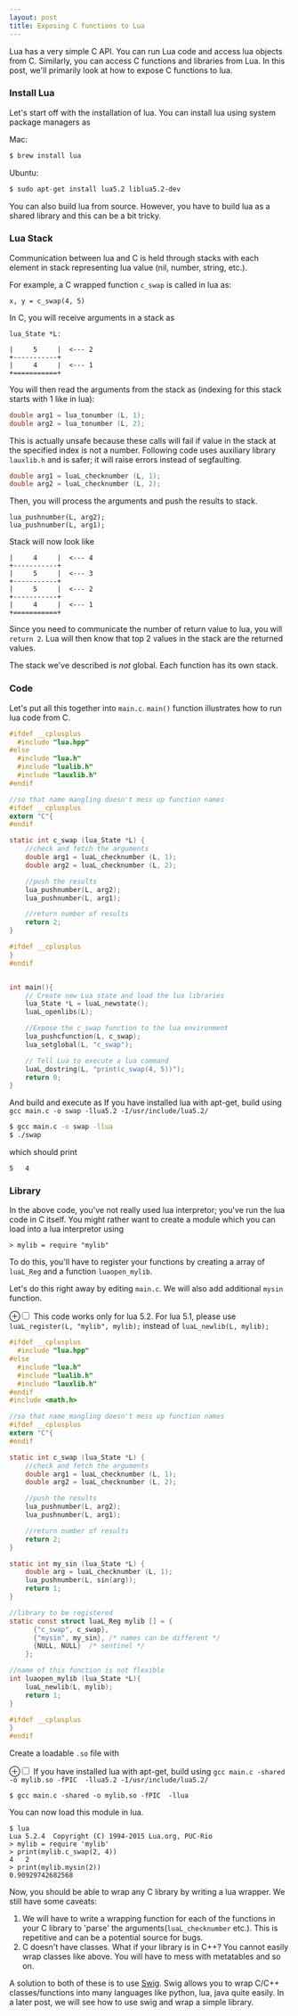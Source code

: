 ```yaml
---
layout: post
title: Exposing C functions to Lua
---
```


Lua has a very simple C API. You can run Lua code and access lua objects from C. Similarly, you can access C functions and libraries from Lua. In this post, we'll primarily look at how to expose C functions to lua.

### Install Lua

Let's start off with the installation of lua. 
You can install lua using system package managers as 

Mac:

```bash
$ brew install lua
```

Ubuntu:

```bash
$ sudo apt-get install lua5.2 liblua5.2-dev 
```

You can also build lua from source. However, you have to build lua as a shared library and this can be a bit tricky.

### Lua Stack

Communication between lua and C is held through stacks with each element in stack representing lua value (nil, number, string, etc.). 

For example, a C wrapped function `c_swap` is called in lua as:

```
x, y = c_swap(4, 5)
```

In C, you will receive arguments in a stack as 

```
lua_State *L:

|     5     |  <--- 2
+-----------+
|     4     |  <--- 1
+===========+
```

You will then read the arguments from the stack as (indexing for this stack starts with 1 like in lua): 

```C
double arg1 = lua_tonumber (L, 1);
double arg2 = lua_tonumber (L, 2);
```

This is actually unsafe because these calls will fail if value in the stack at the specified index is not a number. 
Following code uses auxiliary library `lauxlib.h` and is safer; it will raise errors instead of segfaulting.

```C
double arg1 = luaL_checknumber (L, 1);
double arg2 = luaL_checknumber (L, 2);
```

Then, you will process the arguments and push the results to stack.

```
lua_pushnumber(L, arg2);
lua_pushnumber(L, arg1);
```

Stack will now look like

```
|     4     |  <--- 4
+-----------+
|     5     |  <--- 3
+-----------+
|     5     |  <--- 2
+-----------+
|     4     |  <--- 1
+===========+
```

Since you need to communicate the number of return value to lua, you will `return 2`. Lua will then know that top 2 values in the stack are the returned values. 

The stack we've described is *not* global. Each function has its own stack. 

### Code

Let's put all this together into `main.c`. `main()` function illustrates how to run lua code from C.

```c
#ifdef __cplusplus
  #include "lua.hpp"
#else
  #include "lua.h"
  #include "lualib.h"
  #include "lauxlib.h"
#endif

//so that name mangling doesn't mess up function names
#ifdef __cplusplus
extern "C"{
#endif

static int c_swap (lua_State *L) {
    //check and fetch the arguments
    double arg1 = luaL_checknumber (L, 1);
    double arg2 = luaL_checknumber (L, 2);

    //push the results
    lua_pushnumber(L, arg2);
    lua_pushnumber(L, arg1);

    //return number of results
    return 2;
}

#ifdef __cplusplus
}
#endif


int main(){
    // Create new Lua state and load the lua libraries
    lua_State *L = luaL_newstate();
    luaL_openlibs(L);

    //Expose the c_swap function to the lua environment
    lua_pushcfunction(L, c_swap);
    lua_setglobal(L, "c_swap");

    // Tell Lua to execute a lua command
    luaL_dostring(L, "print(c_swap(4, 5))");
    return 0;
}
```

And build and execute as 
<span class="marginnote" margin-bottom='100px' >
    If you have installed lua with apt-get, build using `gcc main.c -o swap -llua5.2 -I/usr/include/lua5.2/`
</span>

```bash
$ gcc main.c -o swap -llua
$ ./swap
```

which should print

```
5   4
```

### Library

In the above code, you've not really used lua interpretor; you've run the lua code in C itself.
You might rather want to create a module which you can load into a lua interpretor using 

```
> mylib = require "mylib"
```

To do this, you'll have to register your functions by creating a array of `luaL_Reg` and a function `luaopen_mylib`. 

Let's do this right away by editing `main.c`. We will also add additional `mysin` function.

<label for="mn-1" class="margin-toggle">⊕</label><input type="checkbox" id="mn-1" class="margin-toggle"/>
<span class="marginnote" margin-bottom='100px' >
    This code works only for lua 5.2. For lua 5.1, please use
    `luaL_register(L, "mylib", mylib);`
    instead of `luaL_newlib(L, mylib);`
</span>

```c
#ifdef __cplusplus
  #include "lua.hpp"
#else
  #include "lua.h"
  #include "lualib.h"
  #include "lauxlib.h"
#endif
#include <math.h>

//so that name mangling doesn't mess up function names
#ifdef __cplusplus
extern "C"{
#endif

static int c_swap (lua_State *L) {
    //check and fetch the arguments
    double arg1 = luaL_checknumber (L, 1);
    double arg2 = luaL_checknumber (L, 2);

    //push the results
    lua_pushnumber(L, arg2);
    lua_pushnumber(L, arg1);

    //return number of results
    return 2;
}

static int my_sin (lua_State *L) {
    double arg = luaL_checknumber (L, 1);
    lua_pushnumber(L, sin(arg));
    return 1;
}

//library to be registered
static const struct luaL_Reg mylib [] = {
      {"c_swap", c_swap},
      {"mysin", my_sin}, /* names can be different */
      {NULL, NULL}  /* sentinel */
    };

//name of this function is not flexible
int luaopen_mylib (lua_State *L){
    luaL_newlib(L, mylib);
    return 1;
}

#ifdef __cplusplus
}
#endif
```

Create a loadable `.so` file with 

<label for="mn-2" class="margin-toggle">⊕</label><input type="checkbox" id="mn-2" class="margin-toggle"/>
<span class="marginnote" margin-bottom='100px' >
    If you have installed lua with apt-get, build using `gcc main.c -shared -o mylib.so -fPIC  -llua5.2 -I/usr/include/lua5.2/`
</span>
```
$ gcc main.c -shared -o mylib.so -fPIC  -llua
```

You can now load this module in lua.

```
$ lua
Lua 5.2.4  Copyright (C) 1994-2015 Lua.org, PUC-Rio
> mylib = require 'mylib'
> print(mylib.c_swap(2, 4))
4   2
> print(mylib.mysin(2))
0.90929742682568
```

Now, you should be able to wrap any C library by writing a lua wrapper.
We still have some caveats: 

1. We will have to write a wrapping function for each of the functions in your C library to 'parse' the arguments(`luaL_checknumber` etc.). This is repetitive and can be a potential source for bugs. 
2. C doesn't have classes. What if your library is in C++? You cannot easily wrap classes like above. You will have to mess with metatables and so on.

A solution to both of these is to use [Swig](http://www.swig.org/). Swig allows you to wrap C/C++ classes/functions into many languages like python, lua, java quite easily. In a later post, we will see how to use swig and wrap a simple library.